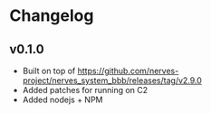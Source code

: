 # Changelog

## v0.1.0

- Built on top of https://github.com/nerves-project/nerves_system_bbb/releases/tag/v2.9.0
- Added patches for running on C2
- Added nodejs + NPM
